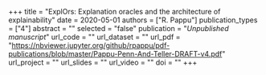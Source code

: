 +++
title = "ExplOrs: Explanation oracles and the architecture of explainability"
date = 2020-05-01
authors = ["R. Pappu"]
publication_types = ["4"]
abstract = ""
selected = "false"
publication = "*Unpublished manuscript*"
url_code = ""
url_dataset = ""
url_pdf = "https://nbviewer.jupyter.org/github/rpappu/pdf-publications/blob/master/Pappu-Penn-And-Teller-DRAFT-v4.pdf"
url_project = ""
url_slides = ""
url_video = ""
doi = ""
+++
